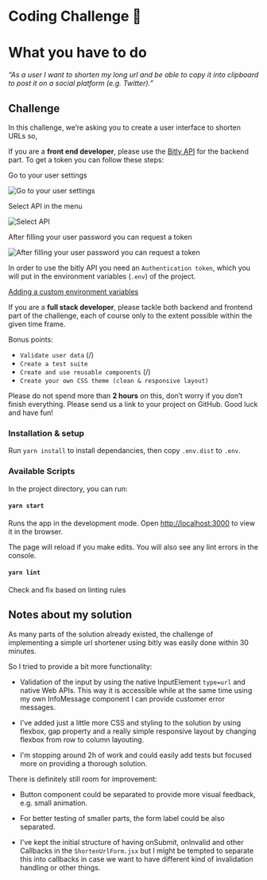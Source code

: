 # **Coding Challenge** 🦅

# What you have to do

_“As a user I want to shorten my long url and be able to copy it into clipboard to post it on a social platform (e.g. Twitter).”_

## Challenge

In this challenge, we’re asking you to create a user interface to shorten URLs so,

If you are a **front end developer**,  please use the [Bitly API](https://dev.bitly.com/api-reference#operation/createBitlink) for the backend part.
To get a token you can follow these steps:

Go to your user settings

![Go to your user settings](./docs/profile.png)

Select API in the menu

![Select API](./docs/left-menu.png)

After filling your user password you can request a token 

![After filling your user password you can request a token](./docs/access-token.png)

In order to use the bitly API you need an `Authentication token`, which you will put in the environment variables (`.env`) of the project.

[Adding a custom environment variables](https://create-react-app.dev/docs/adding-custom-environment-variables/)

If you are a **full stack developer**, please tackle both backend and frontend part of the challenge, each of course only to the extent possible within the given time frame.

Bonus points:

-   `Validate user data` (/)
-   `Create a test suite`
-   `Create and use reusable components` (/)
-   `Create your own CSS theme (clean & responsive layout)`

Please do not spend more than **2 hours** on this, don’t worry if you don’t finish everything. Please send us a link to your project on GitHub. Good luck and have fun!

### Installation & setup

Run `yarn install` to install dependancies, then copy `.env.dist` to `.env`.

### Available Scripts

In the project directory, you can run:

#### `yarn start`

Runs the app in the development mode.
Open [http://localhost:3000](http://localhost:3000) to view it in the browser.

The page will reload if you make edits.
You will also see any lint errors in the console.

#### `yarn lint`

Check and fix based on linting rules



## Notes about my solution


As many parts of the solution already existed, the challenge of implementing a simple url shortener using bitly was easily done within 30 minutes.

So I tried to provide a bit more functionality:


- Validation of the input by using the native InputElement `type=url` and native Web APIs. This way it is accessible while at the same time using my own InfoMessage component I can provide customer error messages.

- I've added just a little more CSS and styling to the solution by using flexbox, gap property and a really simple responsive layout by changing flexbox from row to column layouting.

- I'm stopping around 2h of work and could easily add tests but focused more on providing a thorough solution.

There is definitely still room for improvement:

- Button component could be separated to provide more visual feedback, e.g. small animation.
- For better testing of smaller parts, the form label could be also separated.

- I've kept the initial structure of having onSubmit, onInvalid and other Callbacks in the `ShortenUrlForm.jsx` but I might be tempted to separate this into callbacks in case we want to have different kind of invalidation handling or other things.